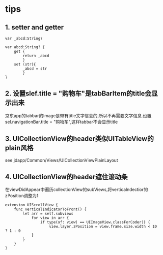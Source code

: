 #  tips
## 1. setter and getter

```
var _abcd:String?

var abcd:String? {
    get {
        return _abcd
        }
    set (str){
        _abcd = str
        }
}
```
## 2. 设置slef.title = "购物车"是tabBarItem的title会显示出来
京东app的tabbar的Image是带有title文字信息的,所以不再需要文字信息.设置sel.navigationBar.title = "购物车",这样tabbar不会显示title

## 3. UICollectionView的header类似UITableView的plain风格
see jdapp/Common/Views/UICollectionViewPlainLayout

## 4. UICollectionView的header遮住滚动条
在viewDidAppear中遍历collectionView的subViews,将verticalndectior的zPosition调整为1

```
extension UIScrollView {
    func verticalIndicatorToFront() {
        let arr = self.subviews
            for view in arr {
                if type(of: view) == UIImageView.classForCoder() {
                    view.layer.zPosition = view.frame.size.width < 10 ? 1 : 0
            }
        }
    }
}
```

